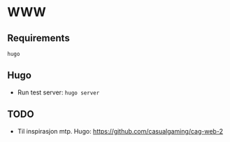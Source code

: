 # WWW

## Requirements

```
hugo
```

## Hugo

- Run test server: `hugo server`

## TODO

- Til inspirasjon mtp. Hugo: https://github.com/casualgaming/cag-web-2
